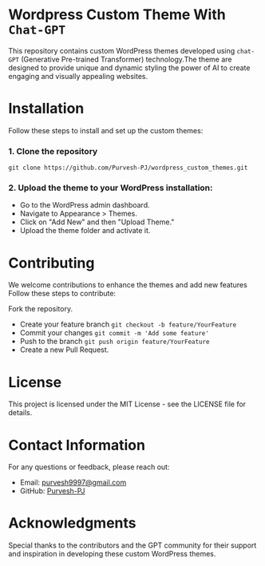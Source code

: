 # Wordpress Custom Theme With `Chat-GPT`
This repository contains custom WordPress themes developed using `chat-GPT` (Generative Pre-trained Transformer) technology.The theme are designed to provide unique and dynamic styling the power of AI to create engaging and visually appealing websites.

# Installation
Follow these steps to install and set up the custom themes:

### 1. Clone the repository
``` terminal
git clone https://github.com/Purvesh-PJ/wordpress_custom_themes.git

```
### 2. Upload the theme to your WordPress installation:

- Go to the WordPress admin dashboard.
- Navigate to Appearance > Themes.
- Click on "Add New" and then "Upload Theme."
- Upload the theme folder and activate it.

# Contributing
We welcome contributions to enhance the themes and add new features Follow these steps to contribute:

Fork the repository.
- Create your feature branch `git checkout -b feature/YourFeature`
- Commit your changes `git commit -m 'Add some feature'`
- Push to the branch `git push origin feature/YourFeature`
- Create a new Pull Request.

# License
This project is licensed under the MIT License - see the LICENSE file for details.

# Contact Information
For any questions or feedback, please reach out:

- Email: purvesh9997@gmail.com
- GitHub: [Purvesh-PJ](https://github.com/Purvesh-PJ)

# Acknowledgments
Special thanks to the contributors and the GPT community for their support and inspiration in developing these custom WordPress themes.
